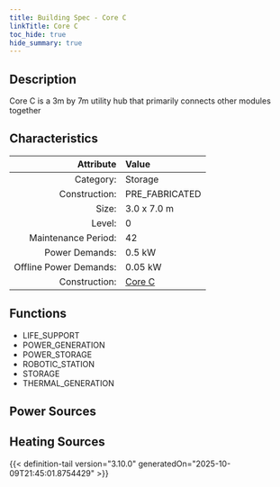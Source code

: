 ```yaml
---
title: Building Spec - Core C
linkTitle: Core C
toc_hide: true
hide_summary: true
---
```

<!-- This is generated by the MarsSim HelpGenertor, do not edit. -->

## Description
Core C is a 3m by 7m utility hub that primarily connects&#10; other modules together

## Characteristics

| Attribute      | Value |
|--------:|:------|
|Category:|Storage|
|Construction:|PRE_FABRICATED|
|Size:|3.0 x 7.0 m|
|Level:|0|
|Maintenance Period:|42|
|Power Demands:|0.5 kW|
|Offline Power Demands:|0.05 kW|
|Construction:|[Core C](/docs/definitions/construction/core-c)|

## Functions
      
- LIFE_SUPPORT
- POWER_GENERATION
- POWER_STORAGE
- ROBOTIC_STATION
- STORAGE
- THERMAL_GENERATION


## Power Sources
      

## Heating Sources



{{< definition-tail version="3.10.0" generatedOn="2025-10-09T21:45:01.8754429" >}}

